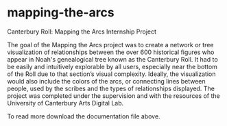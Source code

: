 # mapping-the-arcs
Canterbury Roll: Mapping the Arcs Internship Project

The goal of the Mapping the Arcs project was to create a network or tree visualization of relationships between the over 600 historical figures who appear in Noah's genealogical tree known as the Canterbury Roll. It had to be easily and intuitively explorable by all users, especially near the bottom of the Roll due to that section’s visual complexity. Ideally, the visualization would also include the colors of the arcs, or connecting lines between people, used by the scribes and the types of relationships displayed. The project was completed under the supervision and with the resources of the University of Canterbury Arts Digital Lab.

To read more download the documentation file above.
